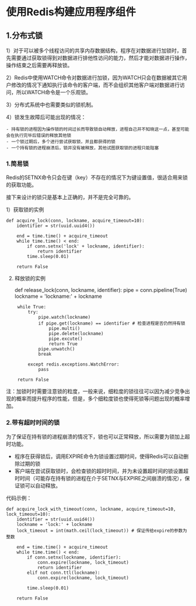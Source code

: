 # 使用Redis构建应用程序组件 #

## 1.分布式锁 ##

1）对于可以被多个线程访问的共享内存数据结构，程序在对数据进行加锁时，首先需要通过获取锁得到对数据进行排他性访问的能力，然后才能对数据进行操作，操作结束之后需要再释放锁。

2）Redis中使用WATCH命令对数据进行加锁，因为WATCH只会在数据被其它用户修改的情况下通知执行该命令的客户端，而不会组织其他客户端对数据进行访问，所以WATCH命令是一个乐观锁。

3）分布式系统中也需要类似的锁机制。

4）锁发生故障后可能出现的情况：

	- 持有锁的进程因为操作锁的时间过长而导致锁自动释放，进程自己并不知晓这一点，甚至可能会在执行完毕后错误的释放其他锁
	- 一个锁过期后，多个进行尝试获取锁，并且都获得的锁
	- 一个持有锁的进程崩溃后，锁并没有被释放，其他试图获取锁的进程只能阻塞

### 1.简易锁 ###

Redis的SETNX命令只会在键（key）不存在的情况下为键设置值，很适合用来锁的获取功能。

接下来设计的锁只是基本上正确的，并不是完全可靠的。

1）获取锁的实例
    

	def acquire_lock(conn, lockname, acquire_timeout=10):
		identifier = str(uuid.uuid4())
		
		end = time.time() + acquire_timeout
		while time.time() < end:
			if conn.setnx('lock' + lockname, identifier):
				return identifier
			time.sleep(0.01)

		return False

2) 释放锁的实例
    
	def release_lock(conn, lockname, identifier):
		pipe = conn.pipeline(True)
		lockname = 'lockname:' + lockname

		while True:
			try:
				pipe.watch(lockname)
				if pipe.get(lockname) == identifier # 检查进程是否仍然持有锁
					pipe.multi()
					pipe.delete(lockname)
					pipe.excute()
					return True
				pipe.unwatch()
				break

			except redis.exceptions.WatchError:
				pass
		
		return False

注：加锁时时需要注意锁的粒度，一般来说，细粒度的锁往往可以因为减少竞争出现的概率而提升程序的性能，但是，多个细粒度锁也使得死锁等问题出现的概率增加。

### 2.带有超时时间的锁 ###

为了保证在持有锁的进程崩溃的情况下，锁也可以正常释放，所以需要为锁加上超时功能。

- 程序在获得锁后，调用EXPIRE命令为锁设置过期时间，使得Redis可以自动删除过期的锁
- 客户端在尝试获取锁时，会检查锁的超时时间，并为未设置超时间的锁设置超时时间（可能存在持有锁的进程在介于SETNX与EXPIRE之间崩溃的情况），保证锁可以自动释放。

代码示例：
    
	def acquire_lock_with_timeout(conn, lockname, acquire_timeout=10, lock_timeout=10):
		identifier = str(uuid.uuid4())
		lockname = 'lock:' + lockname
		lock_timeout = int(math.ceil(lock_timeout)) # 保证传给expire的参数为整数
	
		end = time.time() + acquire_timeout
		while time.time() < end:
			if conn.setnx(lockname, identifier):
				conn.expire(lockname, lock_timeout)
				return identifier
			elif not conn.ttl(lockname):
				conn.expire(lockname, lock_timeout)

			time.sleep(0.01)

		return False

